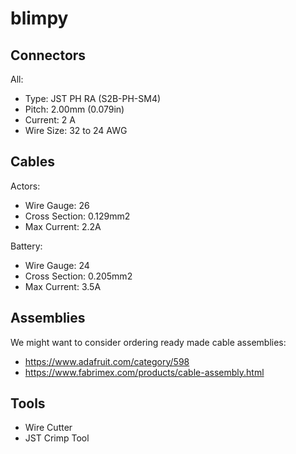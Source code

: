 # blimpy

## Connectors

All:

- Type: JST PH RA (S2B-PH-SM4)
- Pitch: 2.00mm (0.079in)
- Current: 2 A
- Wire Size: 32 to 24 AWG

## Cables

Actors:

- Wire Gauge: 26
- Cross Section: 0.129mm2
- Max Current: 2.2A

Battery:

- Wire Gauge: 24
- Cross Section: 0.205mm2
- Max Current: 3.5A

## Assemblies

We might want to consider ordering ready made cable assemblies:

- https://www.adafruit.com/category/598
- https://www.fabrimex.com/products/cable-assembly.html

## Tools

- Wire Cutter
- JST Crimp Tool

